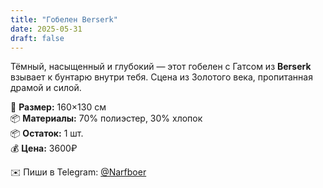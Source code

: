 ```yaml
---
title: "Гобелен Berserk"
date: 2025-05-31
draft: false
---
```


Тёмный, насыщенный и глубокий — этот гобелен с Гатсом из **Berserk** взывает к бунтарю внутри тебя. Сцена из Золотого века, пропитанная драмой и силой.

🧵 **Размер:** 160×130 см  
📦 **Материалы:** 70% полиэстер, 30% хлопок  
📦 **Остаток:** 1 шт.  
💰 **Цена:** 3600₽  

✉️ Пиши в Telegram: [@Narfboer](https://t.me/Narfboer)
